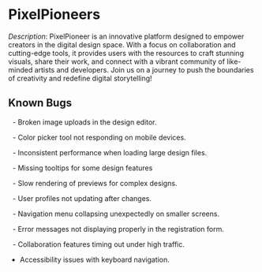 # PixelPioneers


*Description*: PixelPioneer is an innovative platform designed to empower creators in the digital design space. With a focus on collaboration and cutting-edge tools, it provides users with the resources to craft stunning visuals, share their work, and connect with a vibrant community of like-minded artists and developers. Join us on a journey to push the boundaries of creativity and redefine digital storytelling!


## Known Bugs

 - ⁠Broken image uploads in the design editor.
 
 - ⁠Color picker tool not responding on mobile devices.
 
 - Inconsistent performance when loading large design files.
 
 -⁠ ⁠Missing tooltips for some design features
 
 -⁠ ⁠Slow rendering of previews for complex designs.
 
 -⁠ ⁠User profiles not updating after changes.
 
 -⁠ ⁠Navigation menu collapsing unexpectedly on smaller screens.
 
 -⁠ ⁠Error messages not displaying properly in the registration form.
 
 -⁠ ⁠Collaboration features timing out under high traffic.
 - Accessibility issues with keyboard navigation.
